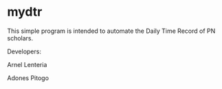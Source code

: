 mydtr
=====

This simple program is intended to automate the Daily Time Record of PN scholars.

Developers:

Arnel Lenteria

Adones Pitogo
